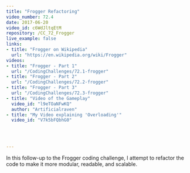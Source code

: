 ```yaml
---
title: "Frogger Refactoring"
video_number: 72.4
date: 2017-06-20
video_id: c6WdJltqEtM
repository: /CC_72_Frogger
live_example: false
links:
- title: "Frogger on Wikipedia"  
  url: "https://en.wikipedia.org/wiki/Frogger"
videos:
- title: "Frogger - Part 1"
  url: "/CodingChallenges/72.1-frogger"
- title: "Frogger - Part 2"
  url: "/CodingChallenges/72.2-frogger"
- title: "Frogger - Part 3"
  url: "/CodingChallenges/72.3-frogger"
- title: "Video of the Gameplay"
  video_id: "l9eTOaNFwKQ"
  author: "Artificialraven"
- title: "My Video explaining 'Overloading'"  
  video_id: "V7k5bFQbhG0"
  


  
---
```


In this follow-up to the Frogger coding challenge, I attempt to refactor the code to make it more modular, readable, and scalable. 

